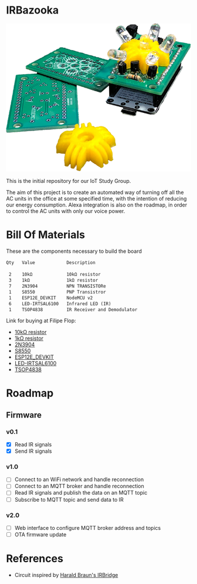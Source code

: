 # IRBazooka

![Alt text](/images/board_25.png)

This is the initial repository for our IoT Study Group.

The aim of this project is to create an automated way of turning off all the AC units in the office at some specified time, with the intention of reducing our energy consumption. Alexa integration is also on the roadmap, in order to control the AC units with only our voice power.

# Bill Of Materials
These are the components necessary to build the board
```
Qty   Value            Description

 2    10kΩ             10kΩ resistor
 3    1kΩ              1kΩ resistor
 7    2N3904           NPN TRANSISTORe
 1    S8550            PNP Transistror
 1    ESP12E_DEVKIT    NodeMCU v2
 6    LED-IRTSAL6100   Infrared LED (IR)
 1    TSOP4838         IR Receiver and Demodulator
 ```
 Link for buying at Filipe Flop:<br>
 * [10kΩ resistor](https://www.filipeflop.com/produto/resistor-10k%CF%89-14w-x20-unidades/)<br>
 * [1kΩ resistor](https://www.filipeflop.com/produto/resistor-1k%CF%89-14w-x20-unidades/)<br>
 * [2N3904](https://www.filipeflop.com/produto/transistor-2n3904-npn-x10-unidades/)<br>
 * [S8550](https://www.filipeflop.com/produto/transistor-s8550-pnp-x10-unidades/)<br>
 * [ESP12E_DEVKIT](https://www.filipeflop.com/produto/modulo-wifi-esp8266-nodemcu-esp-12/)<br>
 * [LED-IRTSAL6100](https://www.filipeflop.com/produto/led-emissor-infravermelho-ir-5mm/)<br>
 * [TSOP4838](https://www.filipeflop.com/produto/receptor-infravermelho-ir-tsop4838/)<br>

# Roadmap
## Firmware
### v0.1
- [x] Read IR signals
- [x] Send IR signals

### v1.0
- [ ] Connect to an WiFi network and handle reconnection
- [ ] Connect to an MQTT broker and handle reconnection
- [ ] Read IR signals and publish the data on an MQTT topic
- [ ] Subscribe to MQTT topic and send data to IR

### v2.0
- [ ] Web interface to configure MQTT broker address and topics
- [ ] OTA firmware update

# References
- Circuit inspired by [Harald Braun's IRBridge](https://www.hackster.io/har-bra/irbridge-controlling-ir-devices-via-alexa-web-interface-66ca06)
